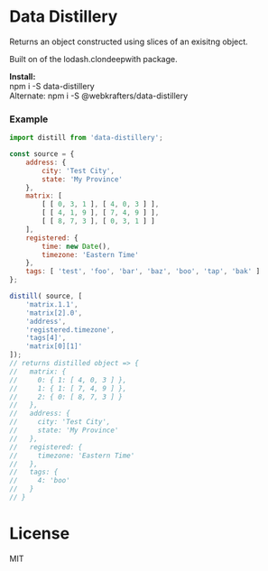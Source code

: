# Data Distillery

Returns an object constructed using slices of an exisitng object.

Built on of the lodash.clondeepwith package.<br />

**Install:**\
npm i -S data-distillery\
Alternate: npm i -S @webkrafters/data-distillery

### Example

```jsx
import distill from 'data-distillery'; 

const source = {
    address: {
        city: 'Test City',
        state: 'My Province'
    },
    matrix: [
        [ [ 0, 3, 1 ], [ 4, 0, 3 ] ],
        [ [ 4, 1, 9 ], [ 7, 4, 9 ] ],
        [ [ 8, 7, 3 ], [ 0, 3, 1 ] ]
    ],
    registered: {
        time: new Date(),
        timezone: 'Eastern Time'
    },
    tags: [ 'test', 'foo', 'bar', 'baz', 'boo', 'tap', 'bak' ]
};

distill( source, [
    'matrix.1.1',
    'matrix[2].0',
    'address',
    'registered.timezone',
    'tags[4]',
    'matrix[0][1]'
]);
// returns distilled object => {
//   matrix: {
//     0: { 1: [ 4, 0, 3 ] },
//     1: { 1: [ 7, 4, 9 ] },
//     2: { 0: [ 8, 7, 3 ] }
//   },
//   address: {
//     city: 'Test City',
//     state: 'My Province'
//   },
//   registered: {
//     timezone: 'Eastern Time'
//   },
//   tags: {
//     4: 'boo'
//   }
// }

```

# License
MIT
 